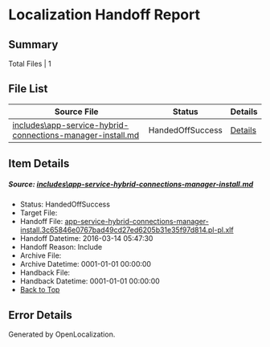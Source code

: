 # <a name='report-top'></a> Localization Handoff Report

## Summary
 Total Files | 1

## File List
 Source File | Status | Details 
 ----------- | ------ | ------- 
 [includes\app-service-hybrid-connections-manager-install.md](https://github.com/OpenLocalizationTest/azuretest/blob/d5fac9e14feff772e13fc018255f8186ed2876f9/includes/app-service-hybrid-connections-manager-install.md) | HandedOffSuccess | [Details](#194e4bed98b348b5b4d6e1843477d856a67f1b8216665)

## Item Details
##### <a name='194e4bed98b348b5b4d6e1843477d856a67f1b8216665'></a> Source: [includes\app-service-hybrid-connections-manager-install.md](https://github.com/OpenLocalizationTest/azuretest/blob/d5fac9e14feff772e13fc018255f8186ed2876f9/includes/app-service-hybrid-connections-manager-install.md)
* Status: HandedOffSuccess
* Target File: 
* Handoff File: [app-service-hybrid-connections-manager-install.3c65846e0767bad49cd27ed6205b31e35f97d814.pl-pl.xlf](https://github.com/OpenLocalizationTest/azuretest.handoff/blob/024a8b68e0f963c732ea5bc79f6c36ffc60adfe1/ol-handoff/OpenLocalizationTest/azuretest.pl-pl/master/ht/app-service-hybrid-connections-manager-install.3c65846e0767bad49cd27ed6205b31e35f97d814.pl-pl.xlf)
* Handoff Datetime: 2016-03-14 05:47:30
* Handoff Reason: Include
* Archive File: 
* Archive Datetime: 0001-01-01 00:00:00
* Handback File: 
* Handback Datetime: 0001-01-01 00:00:00
* [Back to Top](#report-top)


## Error Details

Generated by OpenLocalization.
